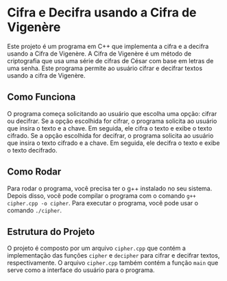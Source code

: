 # Cifra e Decifra usando a Cifra de Vigenère

Este projeto é um programa em C++ que implementa a cifra e a decifra usando a Cifra de Vigenère. A Cifra de Vigenère é um método de criptografia que usa uma série de cifras de César com base em letras de uma senha. Este programa permite ao usuário cifrar e decifrar textos usando a cifra de Vigenère.

## Como Funciona

O programa começa solicitando ao usuário que escolha uma opção: cifrar ou decifrar. Se a opção escolhida for cifrar, o programa solicita ao usuário que insira o texto e a chave. Em seguida, ele cifra o texto e exibe o texto cifrado. Se a opção escolhida for decifrar, o programa solicita ao usuário que insira o texto cifrado e a chave. Em seguida, ele decifra o texto e exibe o texto decifrado.

## Como Rodar

Para rodar o programa, você precisa ter o g++ instalado no seu sistema. Depois disso, você pode compilar o programa com o comando `g++ cipher.cpp -o cipher`. Para executar o programa, você pode usar o comando `./cipher`.

## Estrutura do Projeto

O projeto é composto por um arquivo `cipher.cpp` que contém a implementação das funções `cipher` e `decipher` para cifrar e decifrar textos, respectivamente. O arquivo `cipher.cpp` também contém a função `main` que serve como a interface do usuário para o programa.


